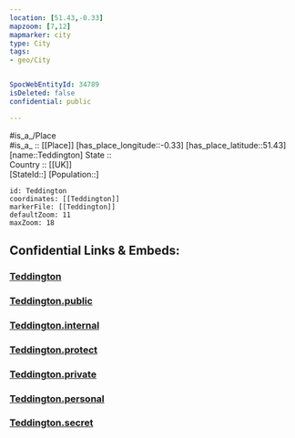 ```yaml
---
location: [51.43,-0.33] 
mapzoom: [7,12] 
mapmarker: city 
type: City
tags:
- geo/City


SpocWebEntityId: 34789
isDeleted: false
confidential: public

---
```

#is_a_/Place  
#is_a_ :: [[Place]] 
[has_place_longitude::-0.33] 
[has_place_latitude::51.43] 
[name::Teddington] 
State ::  
Country :: [[UK]]  
[StateId::] 
[Population::] 



```leaflet
id: Teddington
coordinates: [[Teddington]] 
markerFile: [[Teddington]] 
defaultZoom: 11 
maxZoom: 18
```


## Confidential Links & Embeds: 

### [Teddington](/_Standards/Earth/Continent/Europe/Europe~North/UK/England/Regions~England/London,Greater/cities~GreaterLondon/Richmond~Thames/Teddington.md) 

### [Teddington.public](/_public/Earth/Continent/Europe/Europe~North/UK/England/Regions~England/London,Greater/cities~GreaterLondon/Richmond~Thames/Teddington.public.md) 

### [Teddington.internal](/_internal/Earth/Continent/Europe/Europe~North/UK/England/Regions~England/London,Greater/cities~GreaterLondon/Richmond~Thames/Teddington.internal.md) 

### [Teddington.protect](/_protect/Earth/Continent/Europe/Europe~North/UK/England/Regions~England/London,Greater/cities~GreaterLondon/Richmond~Thames/Teddington.protect.md) 

### [Teddington.private](/_private/Earth/Continent/Europe/Europe~North/UK/England/Regions~England/London,Greater/cities~GreaterLondon/Richmond~Thames/Teddington.private.md) 

### [Teddington.personal](/_personal/Earth/Continent/Europe/Europe~North/UK/England/Regions~England/London,Greater/cities~GreaterLondon/Richmond~Thames/Teddington.personal.md) 

### [Teddington.secret](/_secret/Earth/Continent/Europe/Europe~North/UK/England/Regions~England/London,Greater/cities~GreaterLondon/Richmond~Thames/Teddington.secret.md)

